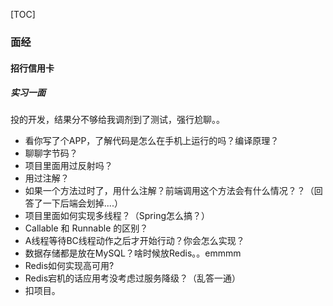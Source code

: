 [TOC]

### 面经

#### 招行信用卡

##### 实习一面

投的开发，结果分不够给我调剂到了测试，强行尬聊。。

- 看你写了个APP，了解代码是怎么在手机上运行的吗？编译原理？
- 聊聊字节码？
- 项目里面用过反射吗？
- 用过注解？
- 如果一个方法过时了，用什么注解？前端调用这个方法会有什么情况？？（回答了一下后端会划掉....）
- 项目里面如何实现多线程？（Spring怎么搞？）
- Callable 和 Runnable 的区别？
- A线程等待BC线程动作之后才开始行动？你会怎么实现？
- 数据存储都是放在MySQL？啥时候放Redis。。emmmm
- Redis如何实现高可用?
- Redis宕机的话应用考没考虑过服务降级？（乱答一通）
- 扣项目。





